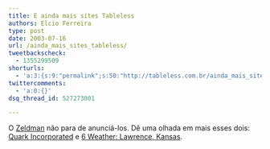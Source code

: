 ```yaml
---
title: E ainda mais sites Tableless
authors: Elcio Ferreira
type: post
date: 2003-07-16
url: /ainda_mais_sites_tableless/
tweetbackscheck:
  - 1355299509
shorturls:
  - 'a:3:{s:9:"permalink";s:50:"http://tableless.com.br/ainda_mais_sites_tableless";s:7:"tinyurl";s:26:"http://tinyurl.com/3gt8ljd";s:4:"isgd";s:19:"http://is.gd/NGWsuo";}'
twittercomments:
  - 'a:0:{}'
dsq_thread_id: 527273001

---
```

O [Zeldman][1] não para de anunciá-los. Dê uma olhada em mais esses dois: [Quark Incorporated][2] e [6 Weather: Lawrence, Kansas][3].

 [1]: http://www.zeldman.com
 [2]: http://www.quark.com/ "Quark Incorporated"
 [3]: http://6newslawrence.com/weather/ "6 Weather: Lawrence, Kansas"